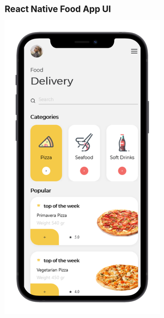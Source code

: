 # React Native Food App UI

<img src="https://raw.githubusercontent.com/ankitsingh101/reactNativeFoodAppUI/main/screenshot.png" />
